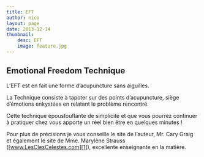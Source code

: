 ```yaml
---
title: EFT
author: nico
layout: page
date: 2013-12-14
thumbnail:
    desc: EFT
    image: feature.jpg
---
```


## Emotional Freedom Technique

L’EFT est en fait une forme d’acupuncture sans aiguilles.

La Technique consiste à tapoter sur des points d’acupuncture, siège d’émotions enkystées en relatant le problème rencontré.

Cette technique époustouflante de simplicité et que vous pourrez continuer à pratiquer chez vous apporte un réel bien être en quelques minutes !

Pour plus de précisions je vous conseille le site de l’auteur, Mr. Cary Graig et également le site de Mme. Marylène Strauss ([www.LesClesCelestes.com][1]), excellente enseignante en la matière.

 [1]: http://www.lesclescelestes.com/
